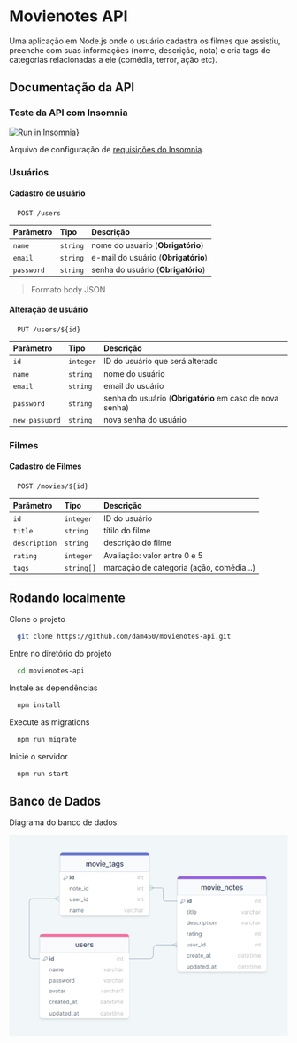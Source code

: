 
# Movienotes API

Uma aplicação em Node.js onde o usuário cadastra os filmes que assistiu, preenche com suas informações (nome, descrição, nota) e cria tags de categorias relacionadas a ele (comédia, terror, ação etc).


## Documentação da API

### Teste da API com Insomnia

[![Run in Insomnia}](https://insomnia.rest/images/run.svg)](https://insomnia.rest/run/?label=movienotes&uri=https%3A%2F%2Fraw.githubusercontent.com%2Fdam450%2Fmovienotes-api%2Fmain%2Fdocs%2Finsomnia%2FInsomnia_config.json)

Arquivo de configuração de [requisições do Insomnia](./insomnia/Insomnia_config.json).

### Usuários

#### Cadastro de usuário

```http
  POST /users
```

| Parâmetro   | Tipo       | Descrição                           |
| :---------- | :--------- | :---------------------------------- |
| `name` | `string` | nome do usuário (**Obrigatório**)|
| `email` | `string` | e-mail do usuário (**Obrigatório**)|
| `password` | `string` | senha do usuário (**Obrigatório**)|

> Formato body JSON


#### Alteração de usuário

```http
  PUT /users/${id}
```

| Parâmetro   | Tipo       | Descrição                           |
| :---------- | :--------- | :---------------------------------- |
| `id` | `integer` | ID do usuário que será alterado |
| `name` | `string` | nome do usuário |
| `email` | `string` | email do usuário |
| `password` | `string` | senha do usuário (**Obrigatório** em caso de nova senha)  |
| `new_passuord` | `string` | nova senha do usuário |


### Filmes

#### Cadastro de Filmes

```http
  POST /movies/${id}
```

| Parâmetro   | Tipo       | Descrição                                   |
| :---------- | :--------- | :------------------------------------------ |
| `id`      | `integer` | ID do usuário |
| `title`      | `string` | títilo do filme  |
| `description`      | `string` | descrição do filme |
| `rating`      | `integer` | Avaliação: valor entre 0 e 5  |
| `tags`      | `string[]` | marcação de categoria (ação, comédia...) |


## Rodando localmente

Clone o projeto

```bash
  git clone https://github.com/dam450/movienotes-api.git
```

Entre no diretório do projeto

```bash
  cd movienotes-api
```

Instale as dependências

```bash
  npm install
```

Execute as migrations

```bash
  npm run migrate
```

Inicie o servidor

```bash
  npm run start
```


## Banco de Dados

Diagrama do banco de dados:

![Diagrama Entidade Relacionamento](./diagram_db/Movie_Notes_DER.png)
